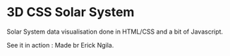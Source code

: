 3D CSS Solar System 
===================

Solar System data visualisation done in HTML/CSS and a bit of Javascript.

See it in action : 
Made br Erick Ngila. 